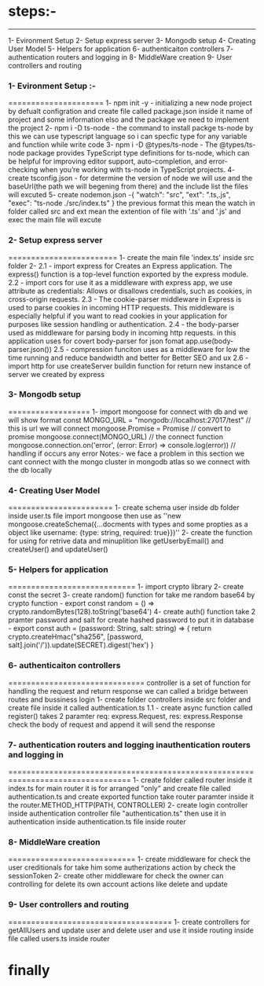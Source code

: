 # steps:-
-------------
1- Evironment Setup
2- Setup express server
3- Mongodb setup
4- Creating User Model
5- Helpers for application
6- authenticaiton controllers
7- authentication routers and logging in
8- MiddleWare creation
9- User controllers and routing


### 1- Evironment Setup :-
=====================
1- npm init -y 
    - initializing a new node project by defualt configration and create file called package.json inside it name of project and some information elso and the package we need to implement the project
2- npm i -D ts-node
    - the command to install packge ts-node by this we can use typescript language so i can specfic type for any variable and function while write code
3- npm i -D @types/ts-node
    - The @types/ts-node package provides TypeScript type definitions for ts-node, which can be helpful for improving editor support, auto-completion, and error-checking when you’re working with ts-node in TypeScript projects.
4- create tsconfig.json
    - for determine the version of node we will use and the baseUrl(the path we will begening from there) and the include list the files will excuted
5- create nodemon.json
    -{
        "watch": "src",
        "ext": ".ts,.js",
        "exec": "ts-node ./src/index.ts"
    }
    the previous format this mean the watch in folder called src and ext mean the extention of file with '.ts' and '.js' and exec the main file will excute

### 2- Setup express server
========================
1- create the main file 'index.ts' inside src folder
2- 
    2.1 - import express for Creates an Express application. The express() function is a top-level function exported by the express module.
    2.2 - import cors for use it as a middleware with express app, we use attribute as credentials: Allows or disallows credentials, such as cookies, in cross-origin requests.
    2.3 - The cookie-parser middleware in Express is used to parse cookies in incoming HTTP requests. This middleware is especially helpful if you want to read cookies in your application for purposes like session handling or authentication.
    2.4 - the body-parser used as middleware for parsing body in incoming http requests. in this application uses for covert body-parser for json fomat app.use(body-parser.json())
    2.5 - compression funciton uses as a middleware for low the time running and reduce bandwidth and better for Better SEO and ux
    2.6 - import http for use createServer buildin function for return new instance of server we created by express

### 3- Mongodb setup
==================
1- import mongoose for connect with db and we will show format
    const MONGO_URL = "mongodb://localhost:27017/test" // this is url we will connect
    mongoose.Promise = Promise // convert to promise
    mongoose.connect(MONGO_URL) // the connect function
    mongoose.connection.on('error', (error: Error) => console.log(error)) // handling if occurs any error
Notes:-
    we face a problem in this section we cant connect with the mongo cluster in mongodb atlas so we connect with the db locally 

### 4- Creating User Model
=======================
1- create schema user inside db folder inside user.ts file
    import mongoose then use as ''new mongoose.createSchema({...docments with types and some propties as a object like username: {type: string, required: true}})''
2- create the function for using for retrive data and minuplition like getUserbyEmail() and createUser() and updateUser()

###  5- Helpers for application
============================
1- import crypto library
2- create const the secret
3- create random() function for take me random base64 by crypto function
    - export const random = () => crypto.randomBytes(128).toString('base64')
4- create auth() function take 2 pramter password and salt for create hashed password to put it in database
    - export const auth = (password: String, salt: string) => {
    return crypto.createHmac("sha256", [password, salt].join('/')).update(SECRET).digest('hex')
    }
### 6- authenticaiton controllers
==============================
    controller is a set of function for handling the request and return response we can called a bridge between routes and bussiness login
1- create folder controllers inside src folder and create file inside it called authentication.ts
    1.1 - create async function called register() takes 2 paramter req: express.Request, res: express.Response check the body of request and append it will send the response

### 7- authentication routers and logging inauthentication routers and logging in
=================================================================================
1- create folder called router inside it index.ts for main router it is for arranged "only" and create file called
  authentication.ts and create exported function take router paramter inside it the router.METHOD_HTTP(PATH, CONTROLLER) 
2- create login controller inside authentication controller file "authentication.ts" then use it in authentication inside authentication.ts file inside router 

### 8- MiddleWare creation
============================
1- create middleware for check the user creditionals for take him some autherizations action
by check the sessionToken 
2- create other middleware for check the owner can controlling for delete its own account actions like delete and update

### 9- User controllers and routing
====================================
1- create controllers for getAllUsers and update user and delete user and use it inside routing inside file called users.ts inside router

# finally
